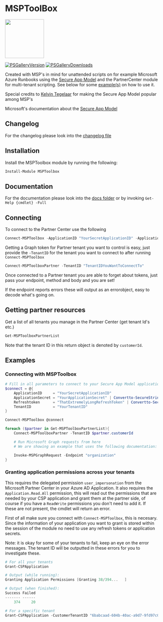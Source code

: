 # MSPToolBox

<image src="./logo.png" width="128">

[![PSGalleryVersion](https://img.shields.io/powershellgallery/v/MSPToolBox?style=flat-square)](https://www.powershellgallery.com/packages/MSPToolbox/) [![PSGalleryDownloads](https://img.shields.io/powershellgallery/dt/MSPToolBox?style=flat-square)](https://www.powershellgallery.com/packages/MSPToolbox/)

Created with MSP's in mind for unattended scripts on for example Microsoft Azure Runbooks using the [Secure App Model](https://www.cyberdrain.com/connect-to-exchange-online-automated-when-mfa-is-enabled-using-the-secureapp-model/) and the PartnerCenter module for multi-tenant scripting. See below for some [example(s)](#examples) on how to use it.

Special credits to [Kelvin Tegelaar](https://github.com/KelvinTegelaar) for making the Secure App Model popular among MSP's

Microsoft's documentation about the [Secure App Model](https://learn.microsoft.com/en-us/powershell/partnercenter/secure-app-model?view=partnercenterps-1.5&viewFallbackFrom=partnercenterps-3.0)

## Changelog

For the changelog please look into the [changelog file](./CHANGELOG.MD)

## Installation

Install the MSPToolbox module by running the following:

```powershell
Install-Module MSPToolbox
```

## Documentation

For the documentation please look into the [docs folder](Docs/) or by invoking `Get-Help {cmdlet} -Full`

## Connecting

To connect to the Partner Center use the following

```powershell
Connect-MSPToolbox -ApplicationID "YourSecretApplicationID" -ApplicationSecret ("YourApplicationSecret" | Convertto-SecureString -AsPlainText) -RefreshToken ("ThatExtremelyLongRefreshToken" | Convertto-SecureString -AsPlainText) -TenantID "YourTenantID"
```

Getting a Graph token for Partner tenant you want to control is easy, just provide the `-TenantID` for the tenant you want to connect to after running `Connect-MSPToolbox`

```powershell
Connect-MSPToolboxPartner -TenantID "TenantIDYouWantToConnectTo"
```

Once connected to a Partner tenant you are able to forget about tokens, just pass your endpoint, method and body and you are set!

If the endpoint reports errors these will output as an errorobject, easy to decode what's going on.

## Getting partner resources

Get a list of all tenants you manage in the Partner Center (get tenant Id's etc.)

```powershell
Get-MSPToolboxPartnerList
```

Note that the tenant ID in this return object is denoted by `customerId`.

## Examples

### Connecting with MSPToolbox

```powershell
# Fill in all parameters to connect to your Secure App Model application
$connect = @{
    ApplicationID     = "YourSecretApplicationID"
    ApplicationSecret = "YourApplicationSecret" | Convertto-SecureString -AsPlainText
    Refreshtoken      = "ThatExtremelyLongRefreshToken" | Convertto-SecureString -AsPlainText
    TenantID          = "YourTenantID"
}

Connect-MSPToolbox @connect

foreach ($partner in Get-MSPToolboxPartnerList){
    Connect-MSPToolboxPartner -TenantID $partner.customerId

    # Run Microsoft Graph requests from here
    # We are showing an example that uses the following documentation: https://learn.microsoft.com/en-us/graph/api/organization-get?view=graph-rest-1.0

    Invoke-MSPGraphRequest -Endpoint "organization"
}
```

### Granting application permissions across your tenants

This requires the delegated permission `user_impersonation` from the Microsoft Partner Center in your Azure AD Application. It also requires the `Application.Read.All` permission, this will read out the permissions that are needed by your CSP application and grant them at the partner side, of course if you have a `ReadWrite` permissions you don't need to add it. If these are not present, the cmdlet will return an error.

First of all make sure you connect with `Connect-MSPToolbox`, this is necesary. Since the information of your application you want to grant is stored within the session of the module no need to use any refresh tokens or application secrets.

Note: it is okay for some of your tenants to fail, keep an eye on the error messages. The tenant ID will be outputted in these errors for you to investigate these.

```powershell
# For all your tenants
Grant-CSPApplication

# Output (while running):
Granting Application Permissions [Granting 38/394...   ]

# Output (when finished):
Success Failed
------- ------
    374     20

# For a specific tenant
Grant-CSPApplication -CustomerTenantID "6babcaad-604b-40ac-a9d7-9fd97c0b779f"
```
